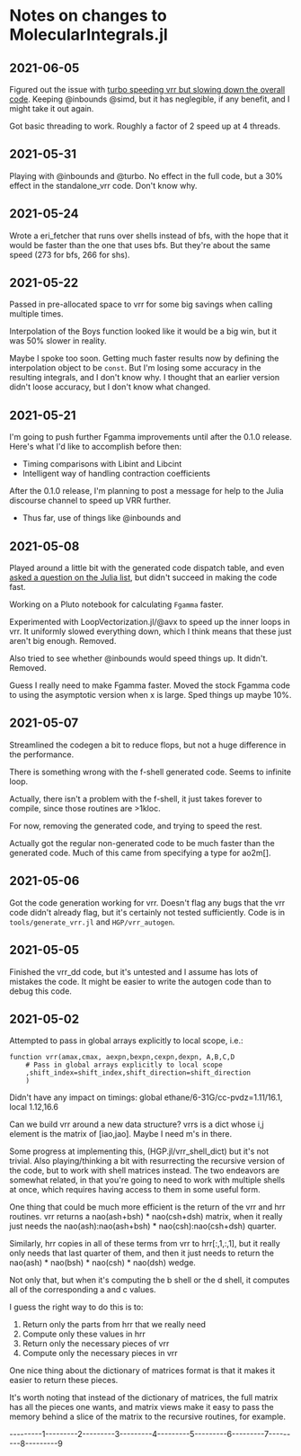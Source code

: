 # Notes on changes to MolecularIntegrals.jl

## 2021-06-05
Figured out the issue with [turbo speeding vrr but slowing down the overall code](https://discourse.julialang.org/t/turbo-speeds-routine-slows-down-everything-else/). Keeping @inbounds @simd, but it has neglegible, if any
benefit, and I might take it out again.

Got basic threading to work. Roughly a factor of 2 speed up at 4 threads.

## 2021-05-31
Playing with @inbounds and @turbo. No effect in the full code, but a 30% effect
in the standalone_vrr code. Don't know why.

## 2021-05-24
Wrote a eri_fetcher that runs over shells instead of bfs, with the hope that it
would be faster than the one that uses bfs. But they're about the same speed (273 for bfs,
266 for shs).

## 2021-05-22
Passed in pre-allocated space to vrr for some big savings when calling multiple times.

Interpolation of the Boys function looked like it would be a big win, but it was 50% slower 
in reality.

Maybe I spoke too soon. Getting much faster results now by defining the interpolation object
to be `const`. But I'm losing some accuracy in the resulting integrals, and I don't know why.
I thought that an earlier version didn't loose accuracy, but I don't know what changed.

## 2021-05-21
I'm going to push further Fgamma improvements until after the 0.1.0 release. Here's what I'd like to accomplish before then:
- Timing comparisons with Libint and Libcint
- Intelligent way of handling contraction coefficients

After the 0.1.0 release, I'm planning to post a message for help to the Julia discourse channel to speed up VRR further.
- Thus far, use of things like @inbounds and 

## 2021-05-08
Played around a little bit with the generated code dispatch table, and
even [asked a question on the Julia list](https://discourse.julialang.org/t/how-do-i-make-a-dispatch-table-using-multiple-dispatch-instead-of-dict/60784), 
but didn't succeed in making the code fast.

Working on a Pluto notebook for calculating `Fgamma` faster. 

Experimented with LoopVectorization.jl/@avx to speed up the inner loops in vrr.
It uniformly slowed everything down, which I think means that these just aren't
big enough. Removed.

Also tried to see whether @inbounds would speed things up. It didn't. Removed.

Guess I really need to make Fgamma faster. Moved the stock Fgamma code to using 
the asymptotic version when x is large. Sped things up maybe 10%.

## 2021-05-07
Streamlined the codegen a bit to reduce flops, but not a huge 
difference in the performance.

There is something wrong with the f-shell generated code. Seems to
infinite loop.

Actually, there isn't a problem with the f-shell, it just takes forever to compile, since those routines are >1kloc.

For now, removing the generated code, and trying to speed 
the rest.

Actually got the regular non-generated code to be much faster 
than the generated code. Much of this came from specifying
a type for ao2m[].

## 2021-05-06
Got the code generation working for vrr. Doesn't flag any bugs
that the vrr code didn't already flag, but it's certainly not
tested sufficiently. Code is in `tools/generate_vrr.jl` and
`HGP/vrr_autogen`.

## 2021-05-05
Finished the vrr_dd code, but it's untested and I assume has lots
of mistakes the code. It might be easier to write the autogen code
than to debug this code.

## 2021-05-02
Attempted to pass in global arrays explicitly to local scope, i.e.:
```
function vrr(amax,cmax, aexpn,bexpn,cexpn,dexpn, A,B,C,D
    # Pass in global arrays explicitly to local scope
    ,shift_index=shift_index,shift_direction=shift_direction
    )
```
Didn't have any impact on timings:
global ethane/6-31G/cc-pvdz=1.11/16.1, local 1.12,16.6

Can we build vrr around a new data structure? 
vrrs is a dict whose i,j element is the matrix of [iao,jao]. 
Maybe I need m's in there.

Some progress at implementing this, (HGP.jl/vrr_shell_dict) but it's 
not trivial. Also playing/thinking a bit with resurrecting the 
recursive version of the code, but to work with shell matrices
instead. The two endeavors are somewhat related, in that you're 
going to need to work with multiple shells at once, which requires
having access to them in some useful form.

One thing that could be much more efficient is the return of the
vrr and hrr routines. vrr returns a nao(ash+bsh) * nao(csh+dsh) matrix,
when it really just needs the nao(ash):nao(ash+bsh) * nao(csh):nao(csh+dsh)
quarter.

Similarly, hrr copies in all of these terms from vrr to hrr[:,1,:,1], but
it really only needs that last quarter of them, and then it just needs 
to return the nao(ash) * nao(bsh) * nao(csh) * nao(dsh) wedge.

Not only that, but when it's computing the b shell or the d shell, it computes
all of the corresponding a and c values.

I guess the right way to do this is to:
1. Return only the parts from hrr that we really need
2. Compute only these values in hrr
3. Return only the necessary pieces of vrr
4. Compute only the necessary pieces in vrr

One nice thing about the dictionary of matrices format is that it
makes it easier to return these pieces.

It's worth noting that instead of the dictionary of matrices, 
the full matrix has all the pieces one wants, and matrix views
make it easy to pass the memory behind a slice of the matrix
to the recursive routines, for example.

---------1---------2---------3---------4---------5---------6---------7---------8---------9
